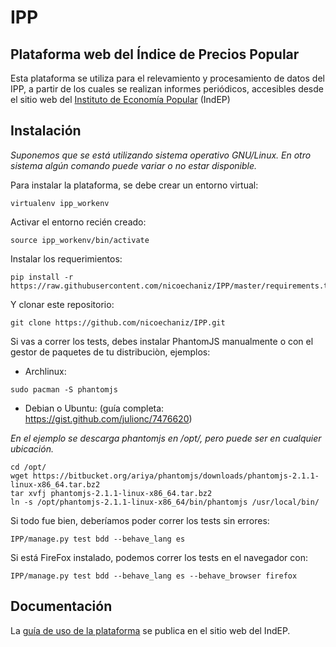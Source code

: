 # IPP

## Plataforma web del Índice de Precios Popular


Esta plataforma se utiliza para el relevamiento y procesamiento de datos del IPP, a partir de los cuales se realizan informes periódicos, accesibles desde el sitio web del [Instituto de Economía Popular](http://indep.libre.social/category/informes-estadisticos/) (IndEP)


## Instalación

_Suponemos que se está utilizando sistema operativo GNU/Linux. En otro sistema algún comando puede variar o no estar disponible._


Para instalar la plataforma, se debe crear un entorno virtual:
```
virtualenv ipp_workenv
```

Activar el entorno recién creado:
```
source ipp_workenv/bin/activate
```

Instalar los requerimientos:
```
pip install -r https://raw.githubusercontent.com/nicoechaniz/IPP/master/requirements.txt
```

Y clonar este repositorio:
```
git clone https://github.com/nicoechaniz/IPP.git
```

Si vas a correr los tests, debes instalar PhantomJS manualmente o con el gestor de paquetes de tu distribuciòn, ejemplos:

- Archlinux:

```
sudo pacman -S phantomjs
```

- Debian o Ubuntu:
(guía completa: https://gist.github.com/julionc/7476620)

_En el ejemplo se descarga phantomjs en /opt/, pero puede ser en cualquier ubicación._

```
cd /opt/
wget https://bitbucket.org/ariya/phantomjs/downloads/phantomjs-2.1.1-linux-x86_64.tar.bz2
tar xvfj phantomjs-2.1.1-linux-x86_64.tar.bz2
ln -s /opt/phantomjs-2.1.1-linux-x86_64/bin/phantomjs /usr/local/bin/
```

Si todo fue bien, deberíamos poder correr los tests sin errores:
```
IPP/manage.py test bdd --behave_lang es

```

Si está FireFox instalado, podemos correr los tests en el navegador con:
```
IPP/manage.py test bdd --behave_lang es --behave_browser firefox
```

## Documentación

La [guía de uso de la plataforma](http://indep.libre.social/document/instructivo-plataforma-ipp/) se publica en el sitio web del IndEP.
